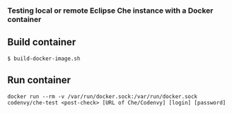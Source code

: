 ### Testing local or remote Eclipse Che instance with a Docker container

## Build container
```
$ build-docker-image.sh
```

## Run container
```
docker run --rm -v /var/run/docker.sock:/var/run/docker.sock codenvy/che-test <post-check> [URL of Che/Codenvy] [login] [password]
```
